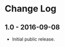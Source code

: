 Change Log
============


1.0 - 2016-09-08
-------------------------------------------------------------------------------
- Initial public release.
